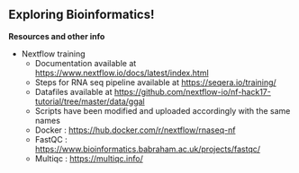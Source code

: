 ## Exploring Bioinformatics!
**Resources and other info**
* Nextflow training
   - Documentation available at https://www.nextflow.io/docs/latest/index.html
   - Steps for RNA seq pipeline available at https://seqera.io/training/
   - Datafiles available at https://github.com/nextflow-io/nf-hack17-tutorial/tree/master/data/ggal
   - Scripts have been modified and uploaded accordingly with the same names
   - Docker : https://hub.docker.com/r/nextflow/rnaseq-nf
   - FastQC : https://www.bioinformatics.babraham.ac.uk/projects/fastqc/
   - Multiqc : https://multiqc.info/

